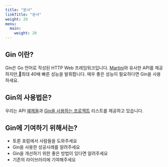 ```yaml
---
title: "문서"
linkTitle: "문서"
weight: 20
menu:
  main:
    weight: 20
---
```


## Gin 이란?

Gin은 Go 언어로 작성된 HTTP Web 프레임워크입니다. [Martini](https://github.com/go-martini/martini)와 유사한 API를 제공하지만,최대 40배 빠른 성능을 발휘합니다. 매우 좋은 성능이 필요하다면 Gin을 사용하세요.

## Gin의 사용법은?

우리는 API [예제들](https://github.com/gin-gonic/examples)과 [Gin을 사용하는 프로젝트](./users) 리스트를 제공하고 있습니다.

## Gin에 기여하기 위해서는?

* 토론 포럼에서 사람들을 도와주세요
* Gin을 사용한 성공사례를 알려주세요
* Gin을 개선하기 위한 좋은 방법이 있다면 알려주세요
* 기존의 라이브러리에 기여해주세요
